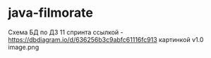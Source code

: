 # java-filmorate

Схема БД по ДЗ 11 спринта
ссылкой - https://dbdiagram.io/d/636256b3c9abfc61116fc913
картинкой v1.0 
image.png